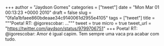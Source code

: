 
+++
author = "Jaydson Gomes"
categories = ["tweet"]
date = "Mon Mar 01 00:13:23 +0000 2010"
draft = false
slug = "0fa1a1bfaee860bdeaae34c9140061d2955e4105"
tags = ["tweet"]
title = """Poeta! RT: @igorescobar: ..."""
tweet = true
micro = true
tweet_url = "https://twitter.com/jaydson/status/9799706751"
+++
Poeta! RT: @igorescobar: Amor é igual capim. Tem sempre uma vaca pra acabar com tudo.
